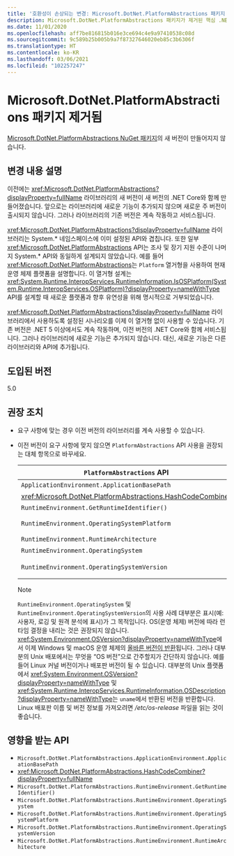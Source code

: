 ```yaml
---
title: '호환성이 손상되는 변경: Microsoft.DotNet.PlatformAbstractions 패키지 제거됨'
description: Microsoft.DotNet.PlatformAbstractions 패키지가 제거된 핵심 .NET 라이브러리의 .NET 5 호환성이 손상되는 변경에 대해 알아봅니다.
ms.date: 11/01/2020
ms.openlocfilehash: aff7be816815b016e3ce694c4e9a97410538c08d
ms.sourcegitcommit: 9c589b25b005b9a7f87327646020eb85c3b6306f
ms.translationtype: HT
ms.contentlocale: ko-KR
ms.lasthandoff: 03/06/2021
ms.locfileid: "102257247"
---
```

# <a name="microsoftdotnetplatformabstractions-package-removed"></a>Microsoft.DotNet.PlatformAbstractions 패키지 제거됨

[Microsoft.DotNet.PlatformAbstractions NuGet 패키지](https://www.nuget.org/packages/Microsoft.DotNet.PlatformAbstractions/)의 새 버전이 만들어지지 않습니다.

## <a name="change-description"></a>변경 내용 설명

이전에는 <xref:Microsoft.DotNet.PlatformAbstractions?displayProperty=fullName> 라이브러리의 새 버전이 새 버전의 .NET Core와 함께 만들어졌습니다. 앞으로는 라이브러리에 새로운 기능이 추가되지 않으며 새로운 주 버전이 출시되지 않습니다. 그러나 라이브러리의 기존 버전은 계속 작동하고 서비스됩니다.

<xref:Microsoft.DotNet.PlatformAbstractions?displayProperty=fullName> 라이브러리는 System.\* 네임스페이스에 이미 설정된 API와 겹칩니다. 또한 일부 <xref:Microsoft.DotNet.PlatformAbstractions> API는 조사 및 장기 지원 수준이 나머지 System.\* API와 동일하게 설계되지 않았습니다. 예를 들어 <xref:Microsoft.DotNet.PlatformAbstractions>는 `Platform` 열거형을 사용하여 현재 운영 체제 플랫폼을 설명합니다. 이 열거형 설계는 <xref:System.Runtime.InteropServices.RuntimeInformation.IsOSPlatform(System.Runtime.InteropServices.OSPlatform)?displayProperty=nameWithType> API를 설계할 때 새로운 플랫폼과 향후 유연성을 위해 명시적으로 거부되었습니다.

<xref:Microsoft.DotNet.PlatformAbstractions?displayProperty=fullName> 라이브러리에서 사용하도록 설정된 시나리오를 이제 이 열거형 없이 사용할 수 있습니다. 기존 버전은 .NET 5 이상에서도 계속 작동하며, 이전 버전의 .NET Core와 함께 서비스됩니다. 그러나 라이브러리에 새로운 기능은 추가되지 않습니다. 대신, 새로운 기능은 다른 라이브러리와 API에 추가됩니다.

## <a name="version-introduced"></a>도입된 버전

5.0

## <a name="recommended-action"></a>권장 조치

- 요구 사항에 맞는 경우 이전 버전의 라이브러리를 계속 사용할 수 있습니다.

- 이전 버전이 요구 사항에 맞지 않으면 `PlatformAbstractions` API 사용을 권장되는 대체 항목으로 바꾸세요.

  | `PlatformAbstractions` API | 권장된 대체 |
  |-|-|
  | `ApplicationEnvironment.ApplicationBasePath` | <xref:System.AppContext.BaseDirectory?displayProperty=nameWithType> |
  | <xref:Microsoft.DotNet.PlatformAbstractions.HashCodeCombiner> | <xref:System.HashCode?displayProperty=nameWithType> |
  | `RuntimeEnvironment.GetRuntimeIdentifier()` | <xref:System.Runtime.InteropServices.RuntimeInformation.RuntimeIdentifier?displayProperty=nameWithType> |
  | `RuntimeEnvironment.OperatingSystemPlatform` | <xref:System.Runtime.InteropServices.RuntimeInformation.IsOSPlatform(System.Runtime.InteropServices.OSPlatform)?displayProperty=nameWithType> |
  | `RuntimeEnvironment.RuntimeArchitecture` | <xref:System.Runtime.InteropServices.RuntimeInformation.ProcessArchitecture?displayProperty=nameWithType> |
  | `RuntimeEnvironment.OperatingSystem` | <xref:System.Runtime.InteropServices.RuntimeInformation.OSDescription?displayProperty=nameWithType> |
  | `RuntimeEnvironment.OperatingSystemVersion` | <xref:System.Runtime.InteropServices.RuntimeInformation.OSDescription?displayProperty=nameWithType> 및 <xref:System.Environment.OSVersion?displayProperty=nameWithType> |

  > [!NOTE]
  > `RuntimeEnvironment.OperatingSystem` 및 `RuntimeEnvironment.OperatingSystemVersion`의 사용 사례 대부분은 표시(예: 사용자, 로깅 및 원격 분석에 표시)가 그 목적입니다. OS(운영 체제) 버전에 따라 런타임 결정을 내리는 것은 권장되지 않습니다. <xref:System.Environment.OSVersion?displayProperty=nameWithType>에서 이제 Windows 및 macOS 운영 체제의 [올바른 버전이 반환](environment-osversion-returns-correct-version.md)됩니다. 그러나 대부분의 Unix 배포에서는 무엇을 “OS 버전”으로 간주할지가 간단하지 않습니다. 예를 들어 Linux 커널 버전이거나 배포판 버전이 될 수 있습니다. 대부분의 Unix 플랫폼에서 <xref:System.Environment.OSVersion?displayProperty=nameWithType> 및 <xref:System.Runtime.InteropServices.RuntimeInformation.OSDescription?displayProperty=nameWithType>는 `uname`에서 반환된 버전을 반환합니다. Linux 배포판 이름 및 버전 정보를 가져오려면 */etc/os-release* 파일을 읽는 것이 좋습니다.

## <a name="affected-apis"></a>영향을 받는 API

- `Microsoft.DotNet.PlatformAbstractions.ApplicationEnvironment.ApplicationBasePath`
- <xref:Microsoft.DotNet.PlatformAbstractions.HashCodeCombiner?displayProperty=fullName>
- `Microsoft.DotNet.PlatformAbstractions.RuntimeEnvironment.GetRuntimeIdentifier()`
- `Microsoft.DotNet.PlatformAbstractions.RuntimeEnvironment.OperatingSystem`
- `Microsoft.DotNet.PlatformAbstractions.RuntimeEnvironment.OperatingSystemPlatform`
- `Microsoft.DotNet.PlatformAbstractions.RuntimeEnvironment.OperatingSystemVersion`
- `Microsoft.DotNet.PlatformAbstractions.RuntimeEnvironment.RuntimeArchitecture`

<!--

### Category

Core .NET libraries

### Affected APIs

- `P:Microsoft.DotNet.PlatformAbstractions.ApplicationEnvironment.ApplicationBasePath`
- `T:Microsoft.DotNet.PlatformAbstractions.HashCodeCombiner`
- `M:Microsoft.DotNet.PlatformAbstractions.RuntimeEnvironment.GetRuntimeIdentifier`
- `P:Microsoft.DotNet.PlatformAbstractions.RuntimeEnvironment.OperatingSystem`
- `P:Microsoft.DotNet.PlatformAbstractions.RuntimeEnvironment.OperatingSystemPlatform`
- `P:Microsoft.DotNet.PlatformAbstractions.RuntimeEnvironment.OperatingSystemVersion`
- `P:Microsoft.DotNet.PlatformAbstractions.RuntimeEnvironment.RuntimeArchitecture`

-->
